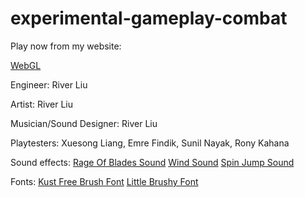 # experimental-gameplay-combat

Play now from my website:

[WebGL](https://river34.github.io/experimental-gameplay-combat/webgl/index.html)

Engineer: River Liu

Artist: River Liu

Musician/Sound Designer: River Liu

Playtesters: Xuesong Liang, Emre Findik, Sunil Nayak, Rony Kahana

Sound effects:
[Rage Of Blades Sound](http://soundbible.com/1932-Rage-Of-Blades.html)
[Wind Sound](http://soundbible.com/1810-Wind.html)
[Spin Jump Sound](http://soundbible.com/1898-Spin-Jump.html)

Fonts:
[Kust Free Brush Font](https://www.behance.net/gallery/33481677/KUST-Free-Brush-Font)
[Little Brushy Font](https://pixelbuddha.net/freebie/little-brushy-font)
